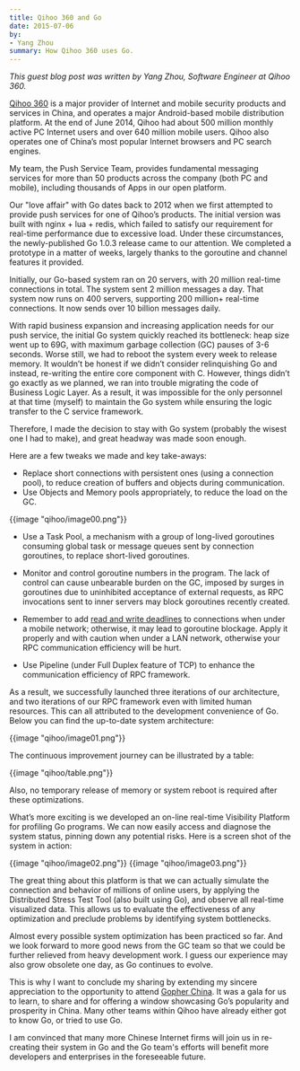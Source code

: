 ```yaml
---
title: Qihoo 360 and Go
date: 2015-07-06
by:
- Yang Zhou
summary: How Qihoo 360 uses Go.
---
```



_This guest blog post was written by Yang Zhou, Software Engineer at Qihoo 360._

[Qihoo 360](http://www.360safe.com/) is a major provider of Internet and
mobile security products and services in China, and operates a major
Android-based mobile distribution platform. At the end of June 2014, Qihoo had
about 500 million monthly active PC Internet users and over 640 million mobile
users. Qihoo also operates one of China’s most popular Internet browsers and PC
search engines.

My team, the Push Service Team, provides fundamental messaging services for
more than 50 products across the company (both PC and mobile), including
thousands of Apps in our open platform.

Our "love affair" with Go dates back to 2012 when we first attempted to provide
push services for one of Qihoo’s products. The initial version was built with
nginx + lua + redis, which failed to satisfy our requirement for real-time
performance due to excessive load. Under these circumstances, the
newly-published Go 1.0.3 release came to our attention. We completed a
prototype in a matter of weeks, largely thanks to the goroutine and channel
features it provided.

Initially, our Go-based system ran on 20 servers, with 20 million real-time
connections in total. The system sent 2 million messages a day. That system now
runs on 400 servers, supporting 200 million+ real-time connections. It now
sends over 10 billion messages daily.

With rapid business expansion and increasing application needs for our push
service, the initial Go system quickly reached its bottleneck: heap size went
up to 69G, with maximum garbage collection (GC) pauses of 3-6 seconds. Worse
still, we had to reboot the system every week to release memory. It wouldn’t be
honest if we didn’t consider relinquishing Go and instead, re-writing the
entire core component with C. However, things didn’t go exactly as we planned,
we ran into trouble migrating the code of Business Logic Layer. As a result, it
was impossible for the only personnel at that time (myself) to maintain the Go
system while ensuring the logic transfer to the C service framework.

Therefore, I made the decision to stay with Go system (probably the wisest one
I had to make), and great headway was made soon enough.

Here are a few tweaks we made and key take-aways:

  - Replace short connections with persistent ones (using a connection pool),
    to reduce creation of buffers and objects during communication.
  - Use Objects and Memory pools appropriately, to reduce the load on the GC.

{{image "qihoo/image00.png"}}

  - Use a Task Pool, a mechanism with a group of long-lived goroutines consuming
    global task or message queues sent by connection goroutines,
    to replace short-lived goroutines.

  - Monitor and control goroutine numbers in the program.
    The lack of control can cause unbearable burden on the GC,
    imposed by surges in goroutines due to uninhibited acceptance of external requests,
    as RPC invocations sent to inner servers may block goroutines recently created.

  - Remember to add [read and write deadlines](/pkg/net/#Conn)
    to connections when under a mobile network;
    otherwise, it may lead to goroutine blockage.
    Apply it properly and with caution when under a LAN network,
    otherwise your RPC communication efficiency will be hurt.

  - Use Pipeline (under Full Duplex feature of TCP) to enhance the communication efficiency of RPC framework.

As a result, we successfully launched three iterations of our architecture,
and two iterations of our RPC framework even with limited human resources.
This can all attributed to the development convenience of Go.
Below you can find the up-to-date system architecture:

{{image "qihoo/image01.png"}}

The continuous improvement journey can be illustrated by a table:

{{image "qihoo/table.png"}}

Also, no temporary release of memory or system reboot is required after these
optimizations.

What’s more exciting is we developed an on-line real-time Visibility Platform
for profiling Go programs. We can now easily access and diagnose the system
status, pinning down any potential risks. Here is a screen shot of the system
in action:

{{image "qihoo/image02.png"}}
{{image "qihoo/image03.png"}}

The great thing about this platform is that we can actually simulate the
connection and behavior of millions of online users, by applying the
Distributed Stress Test Tool (also built using Go), and observe all real-time
visualized data. This allows us to evaluate the effectiveness of any
optimization and preclude problems by identifying system bottlenecks.

Almost every possible system optimization has been practiced so far. And we
look forward to more good news from the GC team so that we could be further
relieved from heavy development work. I guess our experience may also grow
obsolete one day, as Go continues to evolve.

This is why I want to conclude my sharing by extending my sincere appreciation
to the opportunity to attend [Gopher China](http://gopherchina.org/).
It was a gala for us to learn, to share and for offering a window showcasing
Go’s popularity and prosperity in China. Many other teams within Qihoo have
already either got to know Go, or tried to use Go.

I am convinced that many more Chinese Internet firms will join us in
re-creating their system in Go and the Go team's efforts will benefit more
developers and enterprises in the foreseeable future.
